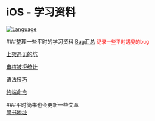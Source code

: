 # iOS - 学习资料
[![Language](https://img.shields.io/badge/language-ObjC-blue.svg)](https://developer.apple.com/library/mac/documentation/Cocoa/Conceptual/ProgrammingWithObjectiveC/Introduction/Introduction.html)  

###整理一些平时的学习资料
[Bug汇总](https://github.com/yangKJ/KJStudyDatas/blob/master/Bug汇总.md) <font color=#FF0000 size=2>记录一些平时遇见的bug</font> 

[上架遇见的坑](https://github.com/yangKJ/KJStudyDatas/blob/master/上架遇见的坑.md)

[审核被拒统计](https://github.com/yangKJ/KJStudyDatas/blob/master/审核被拒统计.md)

[语法技巧](https://github.com/yangKJ/KJStudyDatas/blob/master/语法技巧.md)

[终端命令](https://github.com/yangKJ/KJStudyDatas/blob/master/终端命令.md)

###平时简书也会更新一些文章  
[简书地址](https://www.jianshu.com/u/c84c00476ab6)